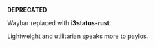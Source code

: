 **DEPRECATED**

Waybar replaced with **i3status-rust**.

Lightweight and utilitarian speaks more to paylos.
